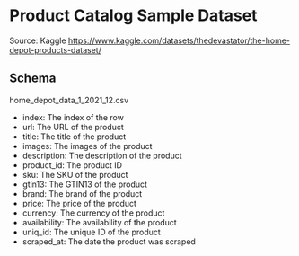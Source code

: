 # Product Catalog Sample Dataset
Source: Kaggle
https://www.kaggle.com/datasets/thedevastator/the-home-depot-products-dataset/

## Schema
home_depot_data_1_2021_12.csv

- index: The index of the row
- url: The URL of the product
- title: The title of the product
- images: The images of the product
- description: The description of the product
- product_id: The product ID
- sku: The SKU of the product
- gtin13: The GTIN13 of the product
- brand: The brand of the product
- price: The price of the product
- currency: The currency of the product
- availability: The availability of the product
- uniq_id: The unique ID of the product
- scraped_at: The date the product was scraped

